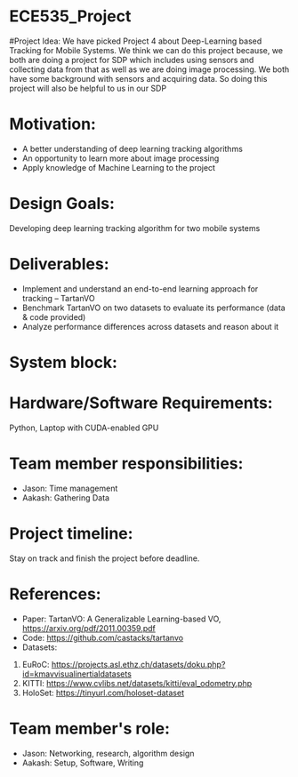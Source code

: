 # ECE535_Project

#Project Idea: 
We have picked Project 4 about Deep-Learning based Tracking for Mobile Systems. We think we can do this project because, we both are doing a project for SDP which includes using sensors and collecting data from that as well as we are doing image processing. We both have some background with sensors and acquiring data. So doing this project will also be helpful to us in our SDP

# Motivation:
- A better understanding of deep learning tracking algorithms
- An opportunity to learn more about image processing
- Apply knowledge of Machine Learning to the project
# Design Goals:
Developing deep learning tracking algorithm for two mobile systems

# Deliverables:
- Implement and understand an end-to-end learning approach for tracking – TartanVO
- Benchmark TartanVO on two datasets to evaluate its performance (data & code provided)
- Analyze performance differences across datasets and reason about it

# System block:

# Hardware/Software Requirements:
Python, Laptop with CUDA-enabled GPU

# Team member responsibilities:
- Jason: Time management
- Aakash: Gathering Data
# Project timeline:
Stay on track and finish the project before deadline. 
# References:
- Paper: TartanVO: A Generalizable Learning-based VO, https://arxiv.org/pdf/2011.00359.pdf
- Code: https://github.com/castacks/tartanvo
- Datasets:
1. EuRoC: https://projects.asl.ethz.ch/datasets/doku.php?id=kmavvisualinertialdatasets
2. KITTI: https://www.cvlibs.net/datasets/kitti/eval_odometry.php
3. HoloSet: https://tinyurl.com/holoset-dataset

# Team member's role:
- Jason: Networking, research, algorithm design
- Aakash: Setup, Software, Writing
